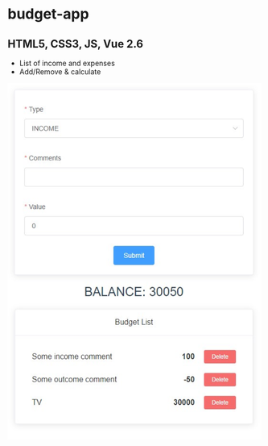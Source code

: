 # budget-app

## HTML5, CSS3, JS, Vue 2.6

- List of income and expenses
- Add/Remove & calculate

![budget-app.jpg](budget-app.jpg)
